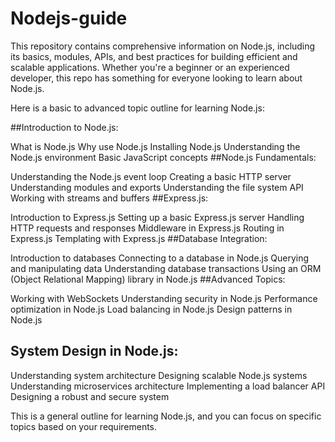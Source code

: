 # Nodejs-guide
This repository contains comprehensive information on Node.js, including its basics, modules, APIs, and best practices for building efficient and scalable applications. Whether you're a beginner or an experienced developer, this repo has something for everyone looking to learn about Node.js.


Here is a basic to advanced topic outline for learning Node.js:

##Introduction to Node.js:

What is Node.js
Why use Node.js
Installing Node.js
Understanding the Node.js environment
Basic JavaScript concepts
##Node.js Fundamentals:

Understanding the Node.js event loop
Creating a basic HTTP server
Understanding modules and exports
Understanding the file system API
Working with streams and buffers
##Express.js:

Introduction to Express.js
Setting up a basic Express.js server
Handling HTTP requests and responses
Middleware in Express.js
Routing in Express.js
Templating with Express.js
##Database Integration:

Introduction to databases
Connecting to a database in Node.js
Querying and manipulating data
Understanding database transactions
Using an ORM (Object Relational Mapping) library in Node.js
##Advanced Topics:

Working with WebSockets
Understanding security in Node.js
Performance optimization in Node.js
Load balancing in Node.js
Design patterns in Node.js
## System Design in Node.js:

Understanding system architecture
Designing scalable Node.js systems
Understanding microservices architecture
Implementing a load balancer API
Designing a robust and secure system

This is a general outline for learning Node.js, and you can focus on specific topics based on your requirements.
